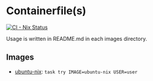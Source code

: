 # Containerfile(s)

[![CI - Nix Status](https://github.com/kachick/containers/actions/workflows/ci-nix.yml/badge.svg?branch=main)](https://github.com/kachick/containers/actions/workflows/ci-nix.yml?query=branch%3Amain+)

Usage is written in README.md in each images directory.

## Images

- [ubuntu-nix](images/ubuntu-nix): `task try IMAGE=ubuntu-nix USER=user`
